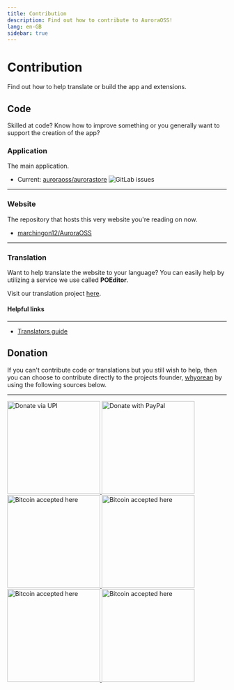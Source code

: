 ```yaml
---
title: Contribution
description: Find out how to contribute to AuroraOSS!
lang: en-GB
sidebar: true
---
```


# Contribution
Find out how to help translate or build the app and extensions.

## Code
Skilled at code? Know how to improve something or you generally want to support the creation of the app?

### Application
The main application.
- Current: [auroraoss/aurorastore](https://github.com/tachiyomiorg/tachiyomi) ![GitLab issues](https://img.shields.io/github/issues/tachiyomiorg/tachiyomi?style=social)
***
### Website
The repository that hosts this very website you're reading on now.
- [marchingon12/AuroraOSS](https://github.com/tmarchingon12/AuroraOSS) 
***
### Translation
Want to help translate the website to your language? You can easily help by utilizing a service we use called **POEditor**.

Visit our translation project [here](https://poeditor.org/projects/tachiyomi/strings/).

#### Helpful links
***
- [Translators guide](https://docs.weblate.org/en/latest/user/translating.html)

## Donation
If you can't contribute code or translations but you still wish to help, then you can choose to contribute directly to the projects founder, [whyorean](https://gitlab.com/whyorean/) by using the following sources below.
***
<a href="https://www.upiqrcode.com/upi-link/?apikey=apikey&seckey=seckey&vpa=whyorean@dbs&payee=Rahul%20Patel&billno=1234" target="_blank" rel="noopener">
	<img width="213" style="border:0px;width:213px;" src="/assets/upibutton.png" border="0" alt="Donate via UPI" />
</a>
<a href="http://www.paypal.me/AuroraDev" target="_blank" rel="noopener">
	<img width="213" style="border:0px;width:213px;" src="/assets/paypalbutton.png" border="0" alt="Donate with PayPal" />
</a>
<a href="https://liberapay.com/whyorean/" target="_blank" rel="noopener">
	<img width="213" style="border:0px;width:213px;" src="/assets/liberapaybutton.png" border="0" alt="Bitcoin accepted here" />
</a>

<a href="/help/contribution/BTC/" >
	<img width="213" style="border:0px;width:213px;" src="/assets/bitcoinbutton.png" border="0" alt="Bitcoin accepted here" />
</a>
<a href="/help/contribution/BCH/" >
	<img width="213" style="border:0px;width:213px;" src="/assets/btcashbutton.png" border="0" alt="Bitcoin accepted here" />
</a>
<a href="/help/contribution/ETH/" >
	<img width="213" style="border:0px;width:213px;" src="/assets/etherumbutton.png" border="0" alt="Bitcoin accepted here" />
</a>






